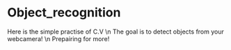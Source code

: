 # Object_recognition
Here is the simple practise of C.V \n
The goal is to detect objects from your webcamera! \n
Prepairing for more!
